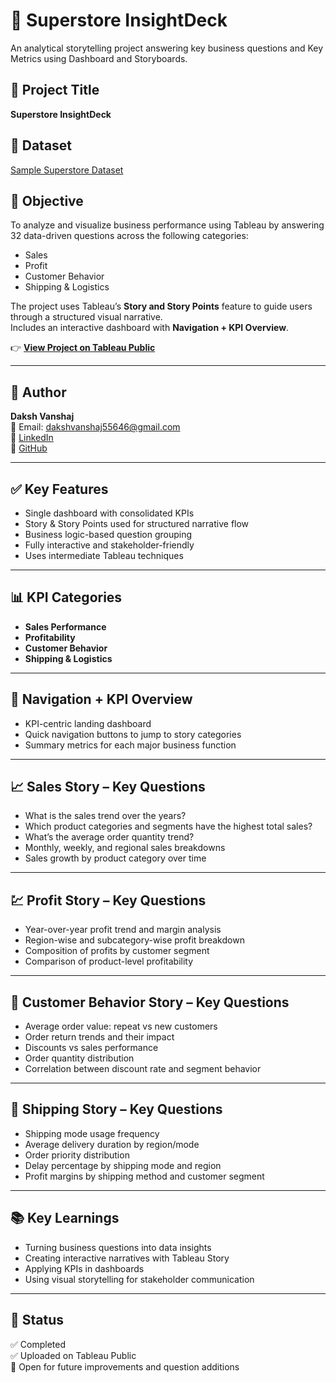 # 🧾 Superstore InsightDeck
An analytical storytelling project answering  key business questions and Key Metrics using Dashboard and Storyboards.

## 📌 Project Title
**Superstore InsightDeck**

## 🧺 Dataset
[Sample Superstore Dataset](https://community.tableau.com/s/question/0D54T00000CWeX8SAL/sample-superstore-sales-excelxls)

## 🎯 Objective
To analyze and visualize business performance using Tableau by answering 32 data-driven questions across the following categories:
- Sales
- Profit
- Customer Behavior
- Shipping & Logistics

The project uses Tableau’s **Story and Story Points** feature to guide users through a structured visual narrative.  
Includes an interactive dashboard with **Navigation + KPI Overview**.

👉 **[View Project on Tableau Public](https://public.tableau.com/app/profile/daksh.vanshaj/viz/InsightDeckSuperStore/NavigationKPI)**

---

## 👤 Author
**Daksh Vanshaj**  
📧 Email: dakshvanshaj55646@gmail.com  
🔗 [LinkedIn](https://www.linkedin.com/in/daksh-vanshaj-9a9650344/)  
🐙 [GitHub](https://github.com/dakshvanshaj)

---

## ✅ Key Features
- Single dashboard with consolidated KPIs
- Story & Story Points used for structured narrative flow
- Business logic-based question grouping
- Fully interactive and stakeholder-friendly
- Uses intermediate Tableau techniques

---

## 📊 KPI Categories
- **Sales Performance**
- **Profitability**
- **Customer Behavior**
- **Shipping & Logistics**

---

## 🧭 Navigation + KPI Overview
- KPI-centric landing dashboard
- Quick navigation buttons to jump to story categories
- Summary metrics for each major business function

---

## 📈 Sales Story – Key Questions
- What is the sales trend over the years?
- Which product categories and segments have the highest total sales?
- What’s the average order quantity trend?
- Monthly, weekly, and regional sales breakdowns
- Sales growth by product category over time

---

## 💹 Profit Story – Key Questions
- Year-over-year profit trend and margin analysis
- Region-wise and subcategory-wise profit breakdown
- Composition of profits by customer segment
- Comparison of product-level profitability

---

## 👥 Customer Behavior Story – Key Questions
- Average order value: repeat vs new customers
- Order return trends and their impact
- Discounts vs sales performance
- Order quantity distribution
- Correlation between discount rate and segment behavior

---

## 🚚 Shipping Story – Key Questions
- Shipping mode usage frequency
- Average delivery duration by region/mode
- Order priority distribution
- Delay percentage by shipping mode and region
- Profit margins by shipping method and customer segment

---

## 📚 Key Learnings
- Turning business questions into data insights
- Creating interactive narratives with Tableau Story
- Applying KPIs in dashboards
- Using visual storytelling for stakeholder communication

---

## 🏁 Status
✅ Completed  
✅ Uploaded on Tableau Public  
🔄 Open for future improvements and question additions
